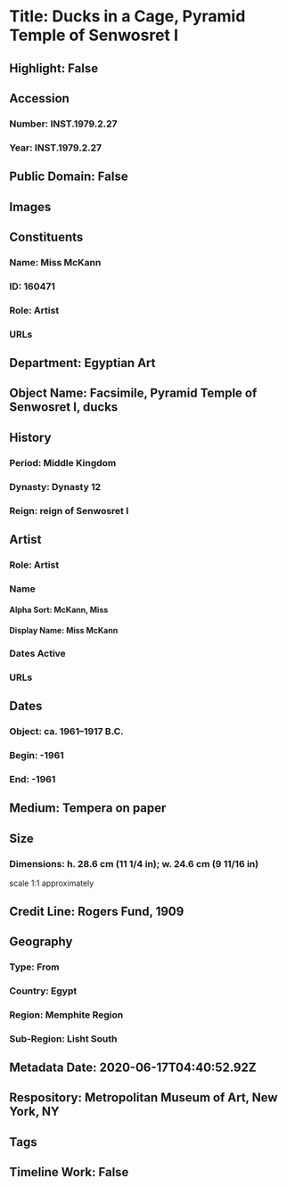 # Title: Ducks in a Cage, Pyramid Temple of Senwosret I
## Highlight: False
## Accession
### Number: INST.1979.2.27
### Year: INST.1979.2.27
## Public Domain: False
## Images
## Constituents
### Name: Miss McKann
### ID: 160471
### Role: Artist
### URLs
## Department: Egyptian Art
## Object Name: Facsimile, Pyramid Temple of Senwosret I, ducks
## History
### Period: Middle Kingdom
### Dynasty: Dynasty 12
### Reign: reign of Senwosret I
## Artist
### Role: Artist
### Name
#### Alpha Sort: McKann, Miss
#### Display Name: Miss McKann
### Dates Active
### URLs
## Dates
### Object: ca. 1961–1917 B.C.
### Begin: -1961
### End: -1961
## Medium: Tempera on paper
## Size
### Dimensions: h. 28.6 cm (11 1/4 in); w. 24.6 cm (9 11/16 in)
scale 1:1 approximately
## Credit Line: Rogers Fund, 1909
## Geography
### Type: From
### Country: Egypt
### Region: Memphite Region
### Sub-Region: Lisht South
## Metadata Date: 2020-06-17T04:40:52.92Z
## Respository: Metropolitan Museum of Art, New York, NY
## Tags
## Timeline Work: False